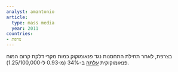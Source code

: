 ```yaml
---
analyst: amantonio
article:
  type: mass media
  year: 2011
countries:
- צרפת
---
```


בצרפת, לאחר תחילת התחסנות נגד פנאומוקוק כמות מקרי דלקת קרום המוח פנאומוקוקית [עלתה](http://sante.lefigaro.fr/actualite/2011/10/10/12851-meningite-pneumocoques-gagne-terrain-france) ב-34% (מ-0.93 ל-1.25/100,000).
